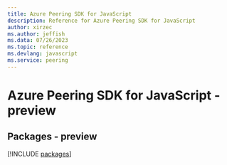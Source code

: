 ```yaml
---
title: Azure Peering SDK for JavaScript
description: Reference for Azure Peering SDK for JavaScript
author: xirzec
ms.author: jeffish
ms.data: 07/26/2023
ms.topic: reference
ms.devlang: javascript
ms.service: peering
---
```

# Azure Peering SDK for JavaScript - preview
## Packages - preview
[!INCLUDE [packages](peering-index.md)]